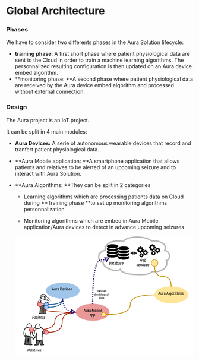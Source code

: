 # Global Architecture

### Phases

We have to consider two differents phases in the Aura Solution lifecycle:

* **training phase**: A first short phase where patient physiological data are sent to the Cloud in order to train a machine learning algorithms. The personnalized resulting configuration is then updated on an Aura device embed algorithm.
* **monitoring phase: **A second phase where patient physiological data are received by the Aura device embed algorithm and processed without external connection.

### Design

The Aura project is an IoT project.

It can be split in 4 main modules:

* **Aura Devices:** A serie of autonomous wearable devices that record and tranfert patient physiological data.

* **Aura Mobile application: **A smartphone application that allows patients and relatives to be alerted of an upcoming seizure and to interact with Aura Solution.

* **Aura Algorithms: **They can be split in 2 categories

  * Learning algorithms which are processing patients data on Cloud during **Training phase **to set up monitoring algorithms personnalization

  * Monitoring algorithms which are embed in Aura Mobile application/Aura devices to detect in advance upcoming seizures

  ![](/assets/auraglobalarchitectureproto.png)
